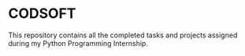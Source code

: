 # CODSOFT
This repository contains all the completed tasks and projects assigned during my Python Programming Internship.
